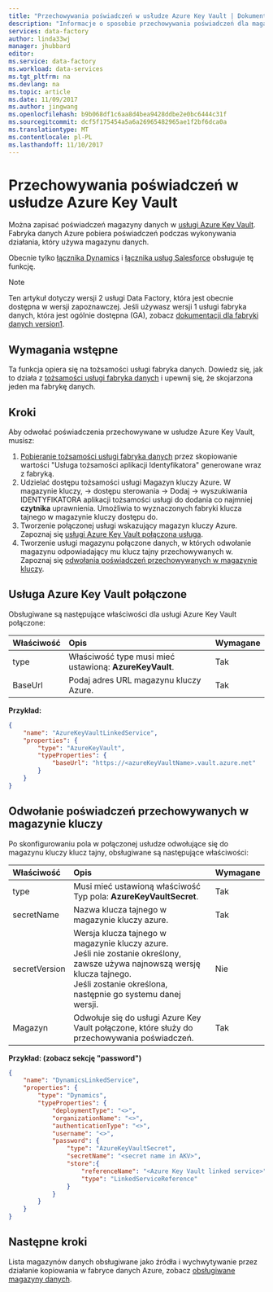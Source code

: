 ```yaml
---
title: "Przechowywania poświadczeń w usłudze Azure Key Vault | Dokumentacja firmy Microsoft"
description: "Informacje o sposobie przechowywania poświadczeń dla magazynów danych używany w usługi Azure key vault, która fabryka danych Azure mogą automatycznie pobierać w czasie wykonywania."
services: data-factory
author: linda33wj
manager: jhubbard
editor: 
ms.service: data-factory
ms.workload: data-services
ms.tgt_pltfrm: na
ms.devlang: na
ms.topic: article
ms.date: 11/09/2017
ms.author: jingwang
ms.openlocfilehash: b9b068df1c6aa8d4bea9428ddbe2e0bc6444c31f
ms.sourcegitcommit: dcf5f175454a5a6a26965482965ae1f2bf6dca0a
ms.translationtype: MT
ms.contentlocale: pl-PL
ms.lasthandoff: 11/10/2017
---
```

# <a name="store-credential-in-azure-key-vault"></a>Przechowywania poświadczeń w usłudze Azure Key Vault

Można zapisać poświadczeń magazyny danych w [usługi Azure Key Vault](../key-vault/key-vault-whatis.md). Fabryka danych Azure pobiera poświadczeń podczas wykonywania działania, który używa magazynu danych. 

Obecnie tylko [łącznika Dynamics](connector-dynamics-crm-office-365.md) i [łącznika usług Salesforce](connector-salesforce.md) obsługuje tę funkcję.

> [!NOTE]
> Ten artykuł dotyczy wersji 2 usługi Data Factory, która jest obecnie dostępna w wersji zapoznawczej. Jeśli używasz wersji 1 usługi fabryka danych, która jest ogólnie dostępna (GA), zobacz [dokumentacji dla fabryki danych version1](v1/data-factory-introduction.md).

## <a name="prerequisites"></a>Wymagania wstępne

Ta funkcja opiera się na tożsamości usługi fabryka danych. Dowiedz się, jak to działa z [tożsamości usługi fabryka danych](data-factory-service-identity.md) i upewnij się, że skojarzona jeden ma fabrykę danych.

## <a name="steps"></a>Kroki

Aby odwołać poświadczenia przechowywane w usłudze Azure Key Vault, musisz:

1. [Pobieranie tożsamości usługi fabryka danych](data-factory-service-identity.md#retrieve-service-identity) przez skopiowanie wartości "Usługa tożsamości aplikacji Identyfikatora" generowane wraz z fabryką.
2. Udzielać dostępu tożsamości usługi Magazyn kluczy Azure. W magazynie kluczy, -> dostępu sterowania -> Dodaj -> wyszukiwania IDENTYFIKATORA aplikacji tożsamości usługi do dodania co najmniej **czytnika** uprawnienia. Umożliwia to wyznaczonych fabryki klucza tajnego w magazynie kluczy dostępu do.
3. Tworzenie połączonej usługi wskazujący magazyn kluczy Azure. Zapoznaj się [usługi Azure Key Vault połączona usługa](#azure-key-vault-linked-service).
4. Tworzenie usługi magazynu połączone danych, w których odwołanie magazynu odpowiadający mu klucz tajny przechowywanych w. Zapoznaj się [odwołania poświadczeń przechowywanych w magazynie kluczy](#reference-credential-stored-in-key-vault).

## <a name="azure-key-vault-linked-service"></a>Usługa Azure Key Vault połączone

Obsługiwane są następujące właściwości dla usługi Azure Key Vault połączone:

| Właściwość | Opis | Wymagane |
|:--- |:--- |:--- |
| type | Właściwość type musi mieć ustawioną: **AzureKeyVault**. | Tak |
| BaseUrl | Podaj adres URL magazynu kluczy Azure. | Tak |

**Przykład:**

```json
{
    "name": "AzureKeyVaultLinkedService",
    "properties": {
        "type": "AzureKeyVault",
        "typeProperties": {
            "baseUrl": "https://<azureKeyVaultName>.vault.azure.net"
        }
    }
}
```

## <a name="reference-credential-stored-in-key-vault"></a>Odwołanie poświadczeń przechowywanych w magazynie kluczy

Po skonfigurowaniu pola w połączonej usłudze odwołujące się do magazynu kluczy klucz tajny, obsługiwane są następujące właściwości:

| Właściwość | Opis | Wymagane |
|:--- |:--- |:--- |
| type | Musi mieć ustawioną właściwość Typ pola: **AzureKeyVaultSecret**. | Tak |
| secretName | Nazwa klucza tajnego w magazynie kluczy azure. | Tak |
| secretVersion | Wersja klucza tajnego w magazynie kluczy azure.<br/>Jeśli nie zostanie określony, zawsze używa najnowszą wersję klucza tajnego.<br/>Jeśli zostanie określona, następnie go systemu danej wersji.| Nie |
| Magazyn | Odwołuje się do usługi Azure Key Vault połączone, które służy do przechowywania poświadczeń. | Tak |

**Przykład: (zobacz sekcję "password")**

```json
{
    "name": "DynamicsLinkedService",
    "properties": {
        "type": "Dynamics",
        "typeProperties": {
            "deploymentType": "<>",
            "organizationName": "<>",
            "authenticationType": "<>",
            "username": "<>",
            "password": {
                "type": "AzureKeyVaultSecret",
                "secretName": "<secret name in AKV>",
                "store":{
                    "referenceName": "<Azure Key Vault linked service>",
                    "type": "LinkedServiceReference"
                }
            }
        }
    }
}
```

## <a name="next-steps"></a>Następne kroki
Lista magazynów danych obsługiwane jako źródła i wychwytywanie przez działanie kopiowania w fabryce danych Azure, zobacz [obsługiwane magazyny danych](copy-activity-overview.md#supported-data-stores-and-formats).